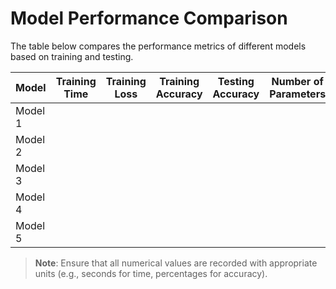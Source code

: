 # Model Performance Comparison

The table below compares the performance metrics of different models based on training and testing.

| Model           | Training Time | Training Loss | Training Accuracy | Testing Accuracy | Number of Parameters |
|------------------|---------------|---------------|-------------------|-------------------|-----------------------|
| Model 1         |               |               |                   |                   |                       |
| Model 2         |               |               |                   |                   |                       |
| Model 3         |               |               |                   |                   |                       |
| Model 4         |               |               |                   |                   |                       |
| Model 5         |               |               |                   |                   |                       |

> **Note**: Ensure that all numerical values are recorded with appropriate units (e.g., seconds for time, percentages for accuracy).


